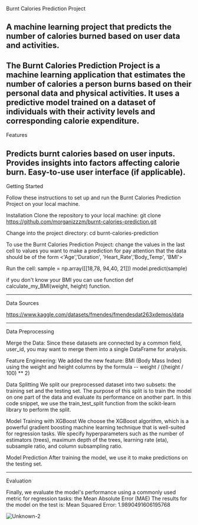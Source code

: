 Burnt Calories Prediction Project

A machine learning project that predicts the number of calories burned based on user data and activities.
-----------------------------------------------------------
The Burnt Calories Prediction Project is a machine learning application that estimates the number of calories a person 
burns based on their personal data and physical activities. It uses a predictive model trained on a dataset of individuals 
with their activity levels and corresponding calorie expenditure.
------------------------------------------------------------
Features

Predicts burnt calories based on user inputs.
Provides insights into factors affecting calorie burn.
Easy-to-use user interface (if applicable).
------------------------------------------------------------    

Getting Started

Follow these instructions to set up and run the Burnt Calories Prediction Project on your local machine.
                           
Installation
Clone the repository to your local machine:
git clone https://github.com/morganizzzm/burnt-calories-prediction.git

Change into the project directory:
cd burnt-calories-prediction

To use the Burnt Calories Prediction Project:
change the values in the last cell to values you want to make a prediction for
pay attention that the data should be of the form <'Age','Duration', 'Heart_Rate','Body_Temp', 'BMI'>
                            
Run the cell:
sample = np.array([[18,78, 94,40, 21]])
model.predict(sample)

if you don't know your BMI you can use function def calculate_my_BMI(weight, height) function.

-----------------------------------------------------------------

                            
Data Sources

https://www.kaggle.com/datasets/fmendes/fmendesdat263xdemos/data

-------------------------------------------------------------------
Data Preprocessing

Merge the Data:
Since these datasets are connected by a common field, user_id, you may want to merge them into a single DataFrame for analysis.

Feature Engineering:
We added the new feature: BMI (Body Mass Index) using the weight and height columns by the formula -- weight / ((height / 100) ** 2)

Data Splitting
We split our preprocessed dataset into two subsets: the training set and the testing set. 
The purpose of this split is to train the model on one part of the data and evaluate its performance on another part. 
In this code snippet, we use the train_test_split function from the scikit-learn library to perform the split.

Model Training with XGBoost
We choose the XGBoost algorithm, which is a powerful gradient boosting machine learning technique that 
is well-suited for regression tasks. We specify hyperparameters such as the number of estimators (trees), maximum depth of the trees, 
learning rate (eta), subsample ratio, and column subsampling ratio.

Model Prediction
After training the model, we use it to make predictions on the testing set.


--------------------------------------------------------------------                            
Evaluation

Finally, we evaluate the model's performance using a commonly used metric for regression tasks: the Mean Absolute Error (MAE)
The results for the model on the test is:
Mean Squared Error: 1.9890491606195768


![Unknown-2](https://github.com/morganizzzm/ML-Projects/assets/89296464/089048ab-d413-49eb-9517-224f00be74c3)

